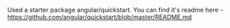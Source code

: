 Used a starter package angular/quickstart.
You can find it's readme here - https://github.com/angular/quickstart/blob/master/README.md


